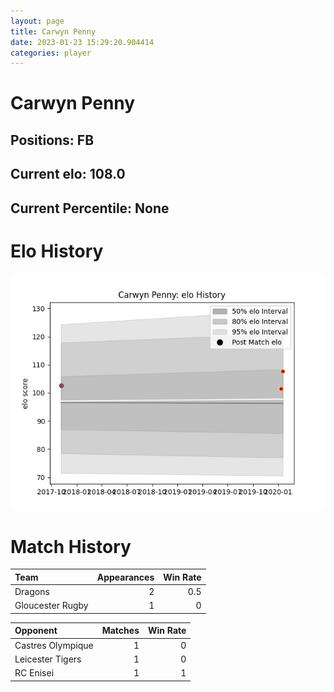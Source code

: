 ```yaml
---  
layout: page  
title: Carwyn Penny  
date: 2023-01-23 15:29:20.904414  
categories: player  
---
```

# Carwyn Penny

## Positions: FB

## Current elo: 108.0

## Current Percentile: None

# Elo History


![elo history](history_CarwynPenny.png)
# Match History


| Team             |   Appearances |   Win Rate |
|:-----------------|--------------:|-----------:|
| Dragons          |             2 |        0.5 |
| Gloucester Rugby |             1 |        0   |

| Opponent          |   Matches |   Win Rate |
|:------------------|----------:|-----------:|
| Castres Olympique |         1 |          0 |
| Leicester Tigers  |         1 |          0 |
| RC Enisei         |         1 |          1 |